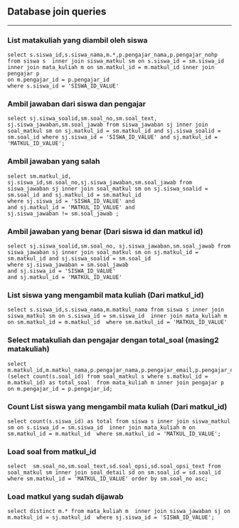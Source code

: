 ## Database join queries
--- 


### List matakuliah yang diambil oleh siswa
```
select s.siswa_id,s.siswa_nama,m.*,p.pengajar_nama,p.pengajar_nohp from siswa s  inner join siswa_matkul sm on s.siswa_id = sm.siswa_id inner join mata_kuliah m on sm.matkul_id = m.matkul_id inner join pengajar p 
on m.pengajar_id = p.pengajar_id
where s.siswa_id = 'SISWA_ID_VALUE'
```


### Ambil jawaban dari siswa dan pengajar
```
select sj.siswa_soalid,sm.soal_no,sm.soal_text, sj.siswa_jawaban,sm.soal_jawab from siswa_jawaban sj inner join soal_matkul sm on sj.matkul_id = sm.matkul_id and sj.siswa_soalid = sm.soal_id where sj.siswa_id = 'SISWA_ID_VALUE' and sj.matkul_id = 'MATKUL_ID_VALUE';

```


### Ambil jawaban yang salah 
```
select sm.matkul_id, sj.siswa_id,sm.soal_no,sj.siswa_jawaban,sm.soal_jawab from siswa_jawaban sj inner join soal_matkul sm on sj.siswa_soalid = sm.soal_id and sj.matkul_id = sm.matkul_id
where sj.siswa_id = 'SISWA_ID_VALUE' and 
and sj.matkul_id = 'MATKUL_ID_VALUE' and
sj.siswa_jawaban != sm.soal_jawab ;
```

### Ambil jawaban yang benar (Dari siswa id dan matkul id)
```
select sj.siswa_soalid,sm.soal_no, sj.siswa_jawaban,sm.soal_jawab from siswa_jawaban sj inner join soal_matkul sm on sj.matkul_id = sm.matkul_id and sj.siswa_soalid = sm.soal_id
where sj.siswa_jawaban = sm.soal_jawab
and sj.siswa_id = 'SISWA_ID_VALUE'
and sj.matkul_id = 'MATKUL_ID_VALUE'
```

### List siswa yang mengambil mata kuliah (Dari matkul_id)
```
select s.siswa_id,s.siswa_nama,m.matkul_nama from siswa s inner join siswa_matkul sm on s.siswa_id = sm.siswa_id  inner join mata_kuliah m on sm.matkul_id = m.matkul_id  where sm.matkul_id = 'MATKUL_ID_VALUE'
```


### Select matakuliah dan pengajar dengan total_soal (masing2 matakuliah)
```
select m.matkul_id,m.matkul_nama,p.pengajar_nama,p.pengajar_email,p.pengajar_nohp,p.pengajar_alamat,(select count(s.soal_id) from soal_matkul s where s.matkul_id = m.matkul_id) as total_soal  from mata_kuliah m inner join pengajar p  on m.pengajar_id = p.pengajar_id;
```

### Count List siswa yang mengambil mata kuliah (Dari matkul_id)
```
select count(s.siswa_id) as total from siswa s inner join siswa_matkul sm on s.siswa_id = sm.siswa_id  inner join mata_kuliah m on sm.matkul_id = m.matkul_id  where sm.matkul_id = 'MATKUL_ID_VALUE';
```

### Load soal from matkul_id
```
select  sm.soal_no,sm.soal_text,sd.soal_opsi,sd.soal_opsi_text from soal_matkul sm inner join soal_detail sd on sm.soal_id = sd.soal_id where sm.matkul_id = 'MATKUL_ID_VALUE' order by sm.soal_no asc;

```


### Load matkul yang sudah dijawab
```
select distinct m.* from mata_kuliah m  inner join siswa_jawaban sj on m.matkul_id = sj.matkul_id  where sj.siswa_id = 'SISWA_ID_VALUE';
```
